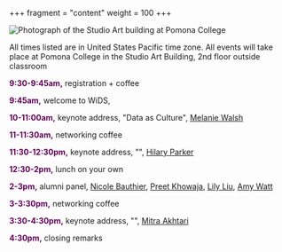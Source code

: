 +++
fragment = "content"
weight = 100
+++

<img src = "/images/studio_art.png" alt = "Photograph of the Studio Art building at Pomona College">

<br>

All times listed are in United States Pacific time zone. All events will take place at Pomona College in the Studio Art Building, 2nd floor outside classroom

<font color = "#620059"><b>9:30-9:45am,</b></font> registration + coffee 

<font color = "#620059"><b>9:45am,</b></font> welcome to WiDS, 

<font color = "#620059"><b>10-11:00am,</b></font> keynote address, "Data as Culture", [Melanie Walsh](melaniewalsh.org)

<font color = "#620059"><b>11-11:30am,</b></font> networking coffee

<font color = "#620059"><b>11:30-12:30pm,</b></font> keynote address, "", [Hilary Parker](https://hilaryparker.com/)

<font color = "#620059"><b>12:30-2pm,</b></font> lunch on your own

<font color = "#620059"><b>2-3pm,</b></font> alumni panel, [Nicole Bauthier](https://www.linkedin.com/in/nicole-bauthier-586b9335/), [Preet Khowaja](https://www.linkedin.com/in/preet-khowaja/), [Lily Liu](https://www.linkedin.com/in/xuanchiliu/), [Amy Watt](https://www.linkedin.com/in/amywatt97/)	

<font color = "#620059"><b>3-3:30pm,</b></font> networking coffee		

<font color = "#620059"><b>3:30-4:30pm,</b></font> keynote address, "", [Mitra Akhtari](https://scholar.harvard.edu/makhtari)

<font color = "#620059"><b>4:30pm,</b></font> closing remarks

